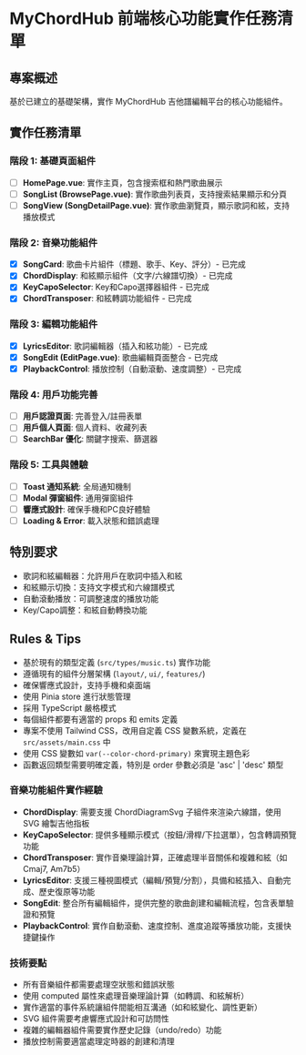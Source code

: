 # MyChordHub 前端核心功能實作任務清單

## 專案概述
基於已建立的基礎架構，實作 MyChordHub 吉他譜編輯平台的核心功能組件。

## 實作任務清單

### 階段 1: 基礎頁面組件
- [ ] **HomePage.vue**: 實作主頁，包含搜索框和熱門歌曲展示
- [ ] **SongList (BrowsePage.vue)**: 實作歌曲列表頁，支持搜索結果顯示和分頁
- [ ] **SongView (SongDetailPage.vue)**: 實作歌曲瀏覽頁，顯示歌詞和絃，支持播放模式

### 階段 2: 音樂功能組件
- [x] **SongCard**: 歌曲卡片組件（標題、歌手、Key、評分）- 已完成
- [x] **ChordDisplay**: 和絃顯示組件（文字/六線譜切換）- 已完成
- [x] **KeyCapoSelector**: Key和Capo選擇器組件 - 已完成
- [x] **ChordTransposer**: 和絃轉調功能組件 - 已完成

### 階段 3: 編輯功能組件  
- [x] **LyricsEditor**: 歌詞編輯器（插入和絃功能）- 已完成
- [x] **SongEdit (EditPage.vue)**: 歌曲編輯頁面整合 - 已完成
- [x] **PlaybackControl**: 播放控制（自動滾動、速度調整）- 已完成

### 階段 4: 用戶功能完善
- [ ] **用戶認證頁面**: 完善登入/註冊表單
- [ ] **用戶個人頁面**: 個人資料、收藏列表
- [ ] **SearchBar 優化**: 關鍵字搜索、篩選器

### 階段 5: 工具與體驗
- [ ] **Toast 通知系統**: 全局通知機制
- [ ] **Modal 彈窗組件**: 通用彈窗組件
- [ ] **響應式設計**: 確保手機和PC良好體驗
- [ ] **Loading & Error**: 載入狀態和錯誤處理

## 特別要求
- 歌詞和絃編輯器：允許用戶在歌詞中插入和絃
- 和絃顯示切換：支持文字模式和六線譜模式  
- 自動滾動播放：可調整速度的播放功能
- Key/Capo調整：和絃自動轉換功能

## Rules & Tips
- 基於現有的類型定義 (`src/types/music.ts`) 實作功能
- 遵循現有的組件分層架構 (`layout/`, `ui/`, `features/`)
- 確保響應式設計，支持手機和桌面端
- 使用 Pinia store 進行狀態管理
- 採用 TypeScript 嚴格模式
- 每個組件都要有適當的 props 和 emits 定義
- 專案不使用 Tailwind CSS，改用自定義 CSS 變數系統，定義在 `src/assets/main.css` 中
- 使用 CSS 變數如 `var(--color-chord-primary)` 來實現主題色彩
- 函數返回類型需要明確定義，特別是 order 參數必須是 'asc' | 'desc' 類型

### 音樂功能組件實作經驗
- **ChordDisplay**: 需要支援 ChordDiagramSvg 子組件來渲染六線譜，使用 SVG 繪製吉他指板
- **KeyCapoSelector**: 提供多種顯示模式（按鈕/滑桿/下拉選單），包含轉調預覽功能
- **ChordTransposer**: 實作音樂理論計算，正確處理半音關係和複雜和絃（如 Cmaj7, Am7b5）
- **LyricsEditor**: 支援三種視圖模式（編輯/預覽/分割），具備和絃插入、自動完成、歷史復原等功能
- **SongEdit**: 整合所有編輯組件，提供完整的歌曲創建和編輯流程，包含表單驗證和預覽
- **PlaybackControl**: 實作自動滾動、速度控制、進度追蹤等播放功能，支援快捷鍵操作

### 技術要點
- 所有音樂組件都需要處理空狀態和錯誤狀態
- 使用 computed 屬性來處理音樂理論計算（如轉調、和絃解析）
- 實作適當的事件系統讓組件間能相互溝通（如和絃變化、調性更新）
- SVG 組件需要考慮響應式設計和可訪問性
- 複雜的編輯器組件需要實作歷史記錄（undo/redo）功能
- 播放控制需要適當處理定時器的創建和清理